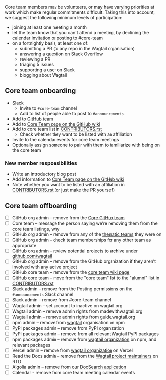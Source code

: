 Core team members may be volunteers, or may have varying priorities at work which make regular commitments difficult. Taking this into account, we suggest the following minimum levels of participation:

 - joining at least one meeting a month
 - let the team know that you can't attend a meeting, by declining the calendar invitation or posting to #core-team
 - on a fortnightly basis, at least one of:
   - submitting a PR (to any repo in the Wagtail organisation)
   - answering a question on Stack Overflow
   - reviewing a PR
   - triaging 5 issues
   - supporting a user on Slack
   - blogging about Wagtail

## Core team onboarding

- Slack
  - Invite to `#core-team` channel
  - Add to list of people able to post to `#announcements`
- Add to [GitHub team](https://github.com/orgs/wagtail/teams/core/members)
- Add to [Core Team page on the GitHub wiki](https://github.com/wagtail/wagtail/wiki/Wagtail-core-team)
- Add to core team list in [CONTRIBUTORS.rst](https://github.com/wagtail/wagtail/blob/main/CONTRIBUTORS.rst)
  - Check whether they want to be listed with an affiliation
- Invite to the calendar events for core team meetings
- Optionally assign someone to pair with them to familiarize with being on the core team

### New member responsibilities

- Write an introductory blog post
- Add information to [Core Team page on the GitHub wiki](https://github.com/wagtail/wagtail/wiki/Wagtail-core-team)
- Note whether you want to be listed with an affiliation in [CONTRIBUTORS.rst](https://github.com/wagtail/wagtail/blob/main/CONTRIBUTORS.rst) (or just make the PR yourself)

## Core team offboarding

- [ ] GitHub org admin – remove from the [Core GitHub team](https://github.com/orgs/wagtail/teams/core/members)
- [ ] Core team – message the person saying we’re removing them from the core team listings, why
- [ ] GitHub org admin – remove from any of the [thematic teams](https://github.com/orgs/wagtail/teams) they were on
- [ ] GitHub org admin – check team memberships for any other team as appropriate
- [ ] GitHub org admin – review potential projects to archive under [github.com/wagtail](https://github.com/wagtail)
- [ ] GitHub org admin – remove from the GitHub organization if they aren’t involved with any active project
- [ ] GitHub core team – remove from the [core team wiki page](https://github.com/wagtail/wagtail/wiki/Wagtail-core-team)
- [ ] GitHub core team – move from the "core team" list to the "alumni" list in [CONTRIBUTORS.rst](https://github.com/wagtail/wagtail/blob/main/CONTRIBUTORS.rst)
- [ ] Slack admin – remove from the Posting permissions on the `#announcements` Slack channel
- [ ] Slack admin – remove from #core-team channel
- [ ] Wagtail admin – set account to inactive on wagtail.org
- [ ] Wagtail admin – remove admin rights from madewithwagtail.org
- [ ] Wagtail admin – remove admin rights from guide.wagtail.org
- [ ] npm admin – remove from [wagtail](https://www.npmjs.com/org/wagtail) organisation on npm
- [ ] PyPI packages admin – remove from PyPI organization
- [ ] PyPI packages admin – remove from all relevant Wagtail PyPI packages
- [ ] npm packages admin – remove from [wagtail organization](https://www.npmjs.com/org/wagtail) on npm, and relevant packages
- [ ] Vercel admin – remove from [wagtail organization](https://vercel.com/wagtail) on Vercel
- [ ] Read the Docs admin – remove from the [Wagtail project maintainers](https://readthedocs.org/dashboard/wagtail/users/) on RTD
- [ ] Algolia admin – remove from our [DocSearch application](https://github.com/wagtail/wagtail/wiki/Documentation-search)
- [ ] Calendar - remove from core team meeting calendar events